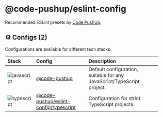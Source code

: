 # @code-pushup/eslint-config

Recommended ESLint presets by [Code PushUp](https://github.com/code-pushup/cli/tree/main/packages/cli).

<!-- begin autogenerated -->

## ⚙️ Configs (2)

Configurations are available for different tech stacks.

| Stack                                                                                                     | Config                                                                                                             | Description                                                            |
| :-------------------------------------------------------------------------------------------------------- | :----------------------------------------------------------------------------------------------------------------- | :--------------------------------------------------------------------- |
| ![javascript](https://raw.githubusercontent.com/code-pushup/eslint-config/main/docs/icons/javascript.png) | [@code-pushup](https://github.com/code-pushup/eslint-config/blob/main/docs/index.md)                               | Default configuration, suitable for any JavaScript/TypeScript project. |
| ![typescript](https://raw.githubusercontent.com/code-pushup/eslint-config/main/docs/icons/typescript.png) | [@code-pushup/eslint-config/typescript](https://github.com/code-pushup/eslint-config/blob/main/docs/typescript.md) | Configuration for strict TypeScript projects.                          |

<!-- end autogenerated -->
